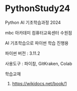 # PythonStudy24
Python AI 기초학습과정 2024

mbc 아카데미 컴퓨터교육센터 수원점

AI 기초학습으로 파이썬 학습 진행용

파이썬 버전 : 3.11.2

사용도구 : 파이참, GitKraken, Colab

학습교재
1. https://wikidocs.net/book/1
